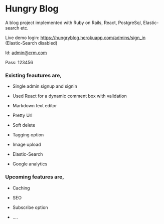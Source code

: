 # Hungry Blog

A blog project implemented with Ruby on Rails, React, PostgreSql, Elastic-search etc.

Live demo login: https://hungryblog.herokuapp.com/admins/sign_in (Elastic-Search disabled)

Id: admin@crm.com

Pass: 123456

### Existing feautures are,

* Single admin signup and signin

* Used React for a dynamic comment box with validation

* Markdown text editor

* Pretty Url

* Soft delete

* Tagging option

* Image upload

* Elastic-Search

* Google analytics

### Upcoming features are,

* Caching

* SEO

* Subscribe option

* ....
